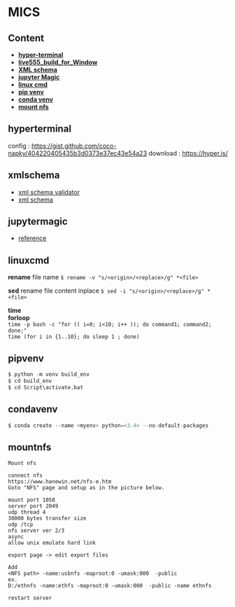 # MICS  

## Content
* **[hyper-terminal](#hyperterminal)**
* **[live555_build_for_Window](https://github.com/choice17/live555)**   
* **[XML schema](#xmlschema)**  
* **[jupyter Magic](#juptyermagic)**  
* **[linux cmd](#linuxcmd)**  
* **[pip venv](#pipvenv)**  
* **[conda venv](#condavenv)**  
* **[mount nfs](#mountnfs)**  

## hyperterminal

config : https://gist.github.com/coco-napky/404220405435b3d0373e37ec43e54a23
download : https://hyper.is/

## xmlschema

*  [xml schema validator](https://www.liquid-technologies.com/online-xsd-validator)  
*  [xml schema](http://www.utilities-online.info/xsdvalidation/#.XGOBIVUzaUl)  

## jupytermagic  

* [reference](https://ipython.org/ipython-doc/3/interactive/reference.html)  

## linuxcmd  

**rename**  file name
`$ rename -v "s/<origin>/<replace>/g" *<file>`  

**sed** rename file content inplace
`$ sed -i "s/<origin>/<replace>/g" *<file>`  

**time**   
**forloop**  
`time -p bash -c "for (( i=0; i<10; i++ )); do command1; command2; done;"`  
`time (for i in {1..10}; do sleep 1 ; done)`  

## pipvenv  

```python
$ python -m venv build_env
$ cd build_env
$ cd Script\activate.bat
```

## condavenv

```python
$ conda create --name <myenv> python=<3.4> --no-default-packages
```

## mountnfs

```
Mount nfs

connect nfs
https://www.hanewin.net/nfs-e.htm
Goto "NFS" page and setup as in the picture below.

mount port 1058
server port 2049
udp thread 4
30000 bytes transfer size
udp /tcp
nfs server ver 2/3
async
allow unix emulate hard link

export page -> edit export files

Add
<NFS path> -name:usbnfs -maproot:0 -umask:000  -public
ex.
D:/ethnfs -name:ethfs -maproot:0 -umask:000  -public -name ethnfs

restart server
```

